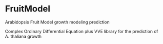 # FruitModel
Arabidopsis Fruit Model growth modeling prediction

Complex Ordinary Differential Equation plus VVE library for the prediction of A. thaliana growth
